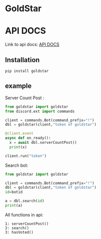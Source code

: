 # GoldStar


# API DOCS
Link to api docs: [API DOCS](https://docs.goldstar.cf)

## Installation
```
pip install goldstar
```
## example 
Server Count Post :
```python
from goldstar import goldstar
from discord.ext import commands

client = commands.Bot(command_prefix="!") 
dbl = goldstar(client,"token of goldstar")

@client.event
async def on_ready():
  x = await dbl.serverCountPost()
  print(x)

client.run("token")
```

Search bot: 
```python
from goldstar import goldstar

client = commands.Bot(command_prefix="!") 
dbl = goldstar(client,"token of goldstar")
id=botid

a = dbl.search(id)
print(a)

```
All functions in api:
```angular2html
1: serverCountPost()
2: search()
3: hasVoted()
```




